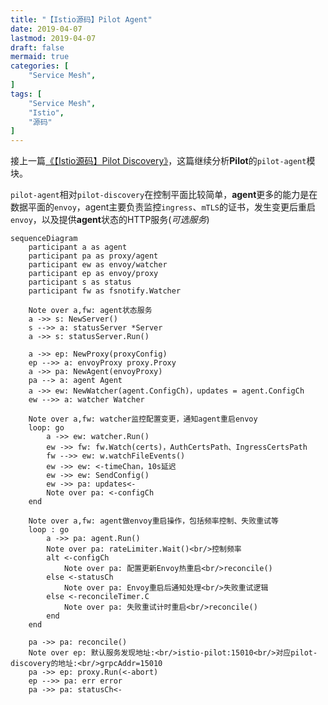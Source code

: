 ```yaml
---
title: "【Istio源码】Pilot Agent"
date: 2019-04-07
lastmod: 2019-04-07
draft: false
mermaid: true
categories: [
	"Service Mesh",
]
tags: [
	"Service Mesh",
    "Istio",
    "源码"
]
---
```

接上一篇[《【Istio源码】Pilot Discovery》](/post/servicemesh/2019-03-17-istio-code-pilot-discovery/)，这篇继续分析**Pilot**的`pilot-agent`模块。

<!--more-->
`pilot-agent`相对`pilot-discovery`在控制平面比较简单，**agent**更多的能力是在数据平面的`envoy`，agent主要负责监控`ingress`、`mTLS`的证书，发生变更后重启`envoy`，以及提供**agent**状态的HTTP服务(*可选服务*)

```mermaid
sequenceDiagram
    participant a as agent
    participant pa as proxy/agent
    participant ew as envoy/watcher
    participant ep as envoy/proxy
    participant s as status
    participant fw as fsnotify.Watcher 
    
    Note over a,fw: agent状态服务
    a ->> s: NewServer()
    s -->> a: statusServer *Server
    a ->> s: statusServer.Run()

    a ->> ep: NewProxy(proxyConfig)
    ep -->> a: envoyProxy proxy.Proxy
    a ->> pa: NewAgent(envoyProxy)
    pa --> a: agent Agent
    a ->> ew: NewWatcher(agent.ConfigCh)，updates = agent.ConfigCh
    ew -->> a: watcher Watcher
    
    Note over a,fw: watcher监控配置变更，通知agent重启envoy
    loop: go
        a ->> ew: watcher.Run()
        ew ->> fw: fw.Watch(certs)，AuthCertsPath、IngressCertsPath
        fw -->> ew: w.watchFileEvents()
        ew ->> ew: <-timeChan，10s延迟
        ew ->> ew: SendConfig()
        ew ->> pa: updates<-
        Note over pa: <-configCh
    end    
    
    Note over a,fw: agent做envoy重启操作，包括频率控制、失败重试等
    loop : go
        a ->> pa: agent.Run()
        Note over pa: rateLimiter.Wait()<br/>控制频率
        alt <-configCh
            Note over pa: 配置更新Envoy热重启<br/>reconcile()
        else <-statusCh  
            Note over pa: Envoy重启后通知处理<br/>失败重试逻辑
        else <-reconcileTimer.C
            Note over pa: 失败重试计时重启<br/>reconcile()
        end
    end
    
    pa ->> pa: reconcile()
    Note over ep: 默认服务发现地址:<br/>istio-pilot:15010<br/>对应pilot-discovery的地址:<br/>grpcAddr=15010
    pa ->> ep: proxy.Run(<-abort)
    ep -->> pa: err error
    pa ->> pa: statusCh<-
    
```
